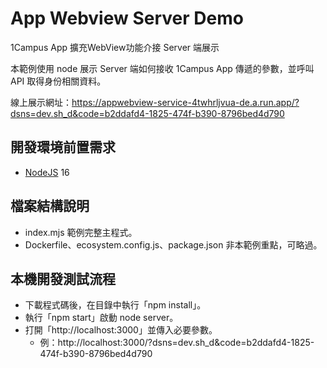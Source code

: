 # App Webview Server Demo
1Campus App 擴充WebView功能介接 Server 端展示

本範例使用 node 展示 Server 端如何接收 1Campus App 傳遞的參數，並呼叫 API 取得身份相關資料。

線上展示網址：https://appwebview-service-4twhrljvua-de.a.run.app/?dsns=dev.sh_d&code=b2ddafd4-1825-474f-b390-8796bed4d790

## 開發環境前置需求
- [NodeJS] 16

[NodeJS]:https://nodejs.org/en/

## 檔案結構說明
- index.mjs 範例完整主程式。
- Dockerfile、ecosystem.config.js、package.json 非本範例重點，可略過。

## 本機開發測試流程
- 下載程式碼後，在目錄中執行「npm install」。
- 執行「npm start」啟動 node server。
- 打開「http://localhost:3000」並傳入必要參數。
  - 例：http://localhost:3000/?dsns=dev.sh_d&code=b2ddafd4-1825-474f-b390-8796bed4d790

